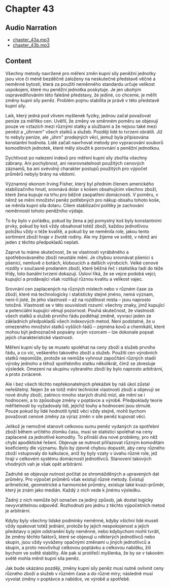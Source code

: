 # Chapter 43

## Audio Narration

- [chapter_43a.mp3](../5-audio-chunks-espeak/chapter_43a.mp3)
- [chapter_43b.mp3](../5-audio-chunks-espeak/chapter_43b.mp3)

## Content

<!-- Source: ESPEAK_AUDIO-chapter_43a-OPTIMIZED.md -->

Všechny metody navržené pro měření změn kupní síly peněžní jednotky jsou více či méně bezděčně založeny na neskutečné představě věčné a neměnné bytosti, která za použití neměnného standardu určuje velikost uspokojení, které mu peněžní jednotka poskytuje. Je jen ubohým ospravedlňováním této falešné představy, že jediné, co chceme, je měřit změny kupní síly peněz. Problém pojmu stabilita je právě v této představě kupní síly.

Laik, který jedná pod vlivem myšlenek fyziky, jednou začal považovat peníze za měřítko cen. Uvěřil, že změny ve směnném poměru se objevují pouze ve vztazích mezi různými statky a službami a že nejsou také mezi penězi a „úhrnem" všech statků a služeb. Později lidé to tvrzení obrátili. Již to nebyly peníze, ale „úhrn" prodejných věcí, jemuž byla připisována konstantní hodnota. Lidé začali navrhovat metody pro vypracování souborů komoditních jednotek, které měly sloužit k porovnání s peněžní jednotkou.

Dychtivost po nalezení indexů pro měření kupní síly zbořila všechny zábrany. Ani pochybnost, ani nesrovnatelnost použitých cenových záznamů, ba ani svévolný charakter postupů použitých pro výpočet průměrů nebyly brány na vědomí.

Významný ekonom Irving Fisher, který byl předním členem amerického stabilizačního hnutí, srovnává dolar s košem obsahujícím všechno zboží, které žena kupuje na trhu pro běžné zaopatření domácnosti. V poměru, v němž se mění množství peněz potřebných pro nákup obsahu tohoto koše, se měnila kupní síla dolaru. Cílem stabilizační politiky je zachování neměnnosti tohoto peněžního výdaje.

To by bylo v pořádku, pokud by žena a její pomyslný koš byly konstantními prvky, pokud by koš vždy obsahoval totéž zboží, každou jednotlivou položku vždy o téže kvalitě, a pokud by se neměnila role, jakou tento sortiment zboží hraje v životě rodiny. Ale my žijeme ve světě, v němž ani jeden z těchto předpokladů neplatí.

Zaprvé tu máme skutečnost, že se vlastnosti vyráběného a spotřebovávaného zboží neustále mění. Je chybou srovnávat pšenici s pšenicí, nemluvě o botách, kloboucích a dalších výrobcích. Velké cenové rozdíly v současně prodaném zboží, které běžná řeč i statistika řadí do téže třídy, toto banální tvrzení dokazují. Úsloví říká, že se vejce podobá vejci; kupující a prodávající však rozlišují různou kvalitu a velikost vajec.

Srovnání cen zaplacených na různých místech nebo v různém čase za zboží, které má technologicky i statisticky stejné jméno, nemá význam, není-li jisté, že jeho vlastnosti – až na rozdílnost místa – jsou naprosto totožné. Vlastností se v této souvislosti rozumí: všechny znaky, jimž kupující a potenciální kupující věnují pozornost. Pouhá skutečnost, že vlastnosti všech statků a služeb prvního řádu podléhají změně, vyvrací jeden ze základních předpokladů všech indexových metod. Není podstatné, že u omezeného množství statků vyšších řádů – zejména kovů a chemikálií, které mohou být jednoznačně popsány svým vzorcem – lze dokonale popsat jejich charakteristické vlastnosti.

Měření kupní síly by se muselo spoléhat na ceny zboží a služeb prvního řádu, a co víc, veškerého takového zboží a služeb. Použití cen výrobních statků nepomůže, protože se nemůže vyhnout započítání různých stadií výroby jednoho a téhož spotřebního statku několikrát, čímž se zkresluje výsledek. Omezení na skupinu vybraného zboží by bylo naprosto arbitrární, a proto zvrácené.

Ale i bez všech těchto nepřekonatelných překážek by náš úkol zůstal neřešitelný. Nejen že se totiž mění technické vlastnosti zboží a objevují se nové druhy zboží, zatímco mnoho starých druhů mizí, ale mění se i hodnocení, a to způsobuje změny v poptávce a výrobě. Předpoklady teorie měřitelnosti by vyžadovaly lidi, jejichž touhy a hodnocení jsou strnulé. Pouze pokud by lidé hodnotili tytéž věci vždy stejně, mohli bychom považovat cenové změny za výraz změn v síle peněz kupovat věci.

Jelikož je nemožné stanovit celkovou sumu peněz vydaných za spotřební zboží během určitého zlomku času, musí se statistici spoléhat na ceny zaplacené za jednotlivé komodity. To přináší dva nové problémy, pro něž chybí apodiktické řešení. Objevuje se nutnost přiřazovat různým komoditám koeficienty dle významu. Bylo by zjevně chybou dopustit, aby ceny různého zboží vstupovaly do kalkulace, aniž by byly vzaty v úvahu různé role, jež hrají v celkovém systému domácností jednotlivců. Stanovení takových vhodných vah je však opět arbitrární.

Zadruhé se objevuje nutnost počítat ze shromážděných a upravených dat průměry. Pro výpočet průměrů však existují různé metody. Existují aritmetické, geometrické a harmonické průměry, existuje také kvazi-průměr, který je znám jako medián. Každý z nich vede k jinému výsledku.

<!-- Source: ESPEAK_AUDIO-chapter_43b-OPTIMIZED.md -->

Žádný z nich nemůže být označen za jediný způsob, jak dostat logicky nevyvratitelnou odpověď. Rozhodnutí pro jednu z těchto výpočetních metod je arbitrární.

Kdyby byly všechny lidské podmínky neměnné, kdyby všichni lidé museli vždy opakovat totéž jednání, protože by jejich nespokojenost a jejich představy o jejím odstranění byly neměnné, nebo kdybychom mohli tvrdit, že změny těchto faktorů, které se objevují u některých jednotlivců nebo skupin, jsou vždy vyváženy opačnými změnami u jiných jednotlivců a skupin, a proto neovlivňují celkovou poptávku a celkovou nabídku, žili bychom ve světě stability. Ale pak si protiřečí myšlenka, že by se v takovém světě mohla měnit kupní síla peněz.

Jak bude ukázáno později, změny kupní síly peněz musí nutně ovlivnit ceny různého zboží a služeb v různém čase a do různé míry; následně musí vyvolat změny v poptávce a nabídce, ve výrobě a spotřebě.

